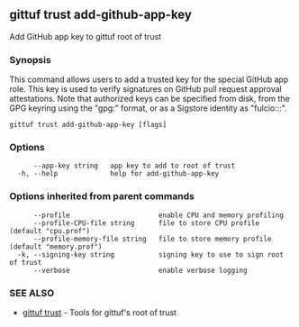 ## gittuf trust add-github-app-key

Add GitHub app key to gittuf root of trust

### Synopsis

This command allows users to add a trusted key for the special GitHub app role. This key is used to verify signatures on GitHub pull request approval attestations. Note that authorized keys can be specified from disk, from the GPG keyring using the "gpg:<fingerprint>" format, or as a Sigstore identity as "fulcio:<identity>::<issuer>".

```
gittuf trust add-github-app-key [flags]
```

### Options

```
      --app-key string   app key to add to root of trust
  -h, --help             help for add-github-app-key
```

### Options inherited from parent commands

```
      --profile                      enable CPU and memory profiling
      --profile-CPU-file string      file to store CPU profile (default "cpu.prof")
      --profile-memory-file string   file to store memory profile (default "memory.prof")
  -k, --signing-key string           signing key to use to sign root of trust
      --verbose                      enable verbose logging
```

### SEE ALSO

* [gittuf trust](gittuf_trust.md)	 - Tools for gittuf's root of trust

